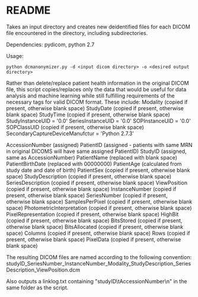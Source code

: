 # README #

Takes an input directory and creates new deidentified files for each DICOM file encountered in the directory, including subdirectories.

Dependencies: pydicom, python 2.7

Usage: 
```
python dcmanonymizer.py -d <input dicom directory> -o <desired output directory>
```

Rather than delete/replace patient health information in the original DICOM file, this script copies/replaces only the data that would be useful for data analysis and machine learning while still fulfilling requirements of the necessary tags for valid DICOM format. These include:
Modality (copied if present, otherwise blank space)
StudyDate (copied if present, otherwise blank space)
StudyTime (copied if present, otherwise blank space)
StudyInstanceUID =  '0.0'
SeriesInstanceUID = '0.0'
SOPInstanceUID =    '0.0'
SOPClassUID (copied if present, otherwise blank space)
SecondaryCaptureDeviceManufctur = 'Python 2.7.3'

AccessionNumber (assigned)
PatientID (assigned - patients with same MRN in original DICOMS will have same assigned PatientID)
StudyID (assigned, same as AccessionNumber)
PatientName (replaced with blank space)
PatientBirthDate (replaced with 00000000)
PatientAge (calculated from study date and date of birth)
PatientSex (copied if present, otherwise blank space)
StudyDescription (copied if present, otherwise blank space)
SeriesDescription (copied if present, otherwise blank space)
ViewPosition (copied if present, otherwise blank space)
InstanceNumber (copied if present, otherwise blank space)
SeriesNumber (copied if present, otherwise blank space)
SamplesPerPixel (copied if present, otherwise blank space)
PhotometricInterpretation (copied if present, otherwise blank space)
PixelRepresentation (copied if present, otherwise blank space)
HighBit (copied if present, otherwise blank space)
BitsStored (copied if present, otherwise blank space)
BitsAllocated (copied if present, otherwise blank space)
Columns (copied if present, otherwise blank space)
Rows (copied if present, otherwise blank space)
PixelData (copied if present, otherwise blank space)

The resulting DICOM files are named according to the following convention:
studyID_SeriesNumber_InstanceNumber_Modality_StudyDescription_SeriesDescription_ViewPosition.dcm

Also outputs a linklog.txt containing "studyID\tAccessionNumber\n" in the same folder as the script.
